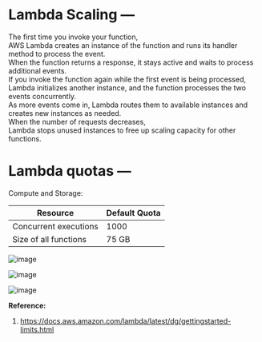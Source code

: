# Lambda Scaling — 

The first time you invoke your function,  
AWS Lambda creates an instance of the function and runs its handler method to process the event.  
When the function returns a response, it stays active and waits to process additional events.  
If you invoke the function again while the first event is being processed,  
Lambda initializes another instance, and the function processes the two events concurrently.  
As more events come in, Lambda routes them to available instances and creates new instances as needed.  
When the number of requests decreases,  
Lambda stops unused instances to free up scaling capacity for other functions.  

# Lambda quotas —  

Compute and Storage:  

|Resource|Default Quota|
|---|---|
|Concurrent executions|1000|
|Size of all functions| 75 GB|

![image](https://user-images.githubusercontent.com/26399543/147839357-134da9f4-417d-4be4-ae3b-b0908db53ef4.png)

![image](https://user-images.githubusercontent.com/26399543/147839363-8b32a662-428e-4490-b52c-820f4b9714ee.png)

![image](https://user-images.githubusercontent.com/26399543/147839370-65b926bd-ca6d-45bc-8d8d-c0552f5db307.png)

**Reference:**  
1. https://docs.aws.amazon.com/lambda/latest/dg/gettingstarted-limits.html

